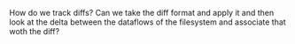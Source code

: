 How do we track diffs? Can we take the diff format and apply it and then look at the delta between the dataflows of the filesystem and associate that woth the diff?